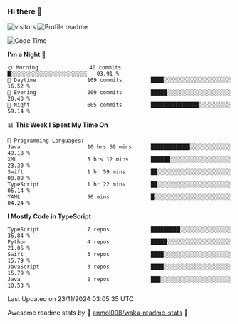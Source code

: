 ### Hi there 👋  
![visitors](https://visitor-badge.laobi.icu/badge?page_id=leverglowh) ![Profile readme](https://github.com/leverglowh/leverglowh/workflows/Profile%20readme/badge.svg?branch=master)

<!--START_SECTION:waka-->
![Code Time](http://img.shields.io/badge/Code%20Time-3%2C225%20hrs%2010%20mins-blue)

**I'm a Night 🦉** 

```text
🌞 Morning                40 commits          █░░░░░░░░░░░░░░░░░░░░░░░░   03.91 % 
🌆 Daytime                169 commits         ████░░░░░░░░░░░░░░░░░░░░░   16.52 % 
🌃 Evening                209 commits         █████░░░░░░░░░░░░░░░░░░░░   20.43 % 
🌙 Night                  605 commits         ███████████████░░░░░░░░░░   59.14 % 
```


📊 **This Week I Spent My Time On** 

```text
💬 Programming Languages: 
Java                     10 hrs 59 mins      ████████████░░░░░░░░░░░░░   49.18 % 
XML                      5 hrs 12 mins       ██████░░░░░░░░░░░░░░░░░░░   23.30 % 
Swift                    1 hr 59 mins        ██░░░░░░░░░░░░░░░░░░░░░░░   08.89 % 
TypeScript               1 hr 22 mins        ██░░░░░░░░░░░░░░░░░░░░░░░   06.14 % 
YAML                     56 mins             █░░░░░░░░░░░░░░░░░░░░░░░░   04.24 % 
```

**I Mostly Code in TypeScript** 

```text
TypeScript               7 repos             █████████░░░░░░░░░░░░░░░░   36.84 % 
Python                   4 repos             █████░░░░░░░░░░░░░░░░░░░░   21.05 % 
Swift                    3 repos             ████░░░░░░░░░░░░░░░░░░░░░   15.79 % 
JavaScript               3 repos             ████░░░░░░░░░░░░░░░░░░░░░   15.79 % 
Java                     2 repos             ███░░░░░░░░░░░░░░░░░░░░░░   10.53 % 
```




 Last Updated on 23/11/2024 03:05:35 UTC
<!--END_SECTION:waka-->


Awesome readme stats by :star2: [anmol098/waka-readme-stats](https://github.com/anmol098/waka-readme-stats) :star2:
